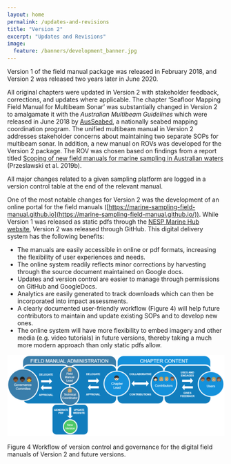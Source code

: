 ```yaml
---
layout: home
permalink: /updates-and-revisions
title: "Version 2"
excerpt: "Updates and Revisions"
image:
  feature: /banners/development_banner.jpg
---
```

Version 1 of the field manual package was released in February 2018, and Version 2 was released two years later in June 2020.

All original chapters were updated in Version 2 with stakeholder feedback, corrections, and updates where applicable. The chapter ‘Seafloor Mapping Field Manual for Multibeam Sonar’ was substantially changed in Version 2 to amalgamate it with the _Australian Multibeam Guidelines_ which were released in June 2018 by [AusSeabed](http://www.ausseabed.gov.au/home), a nationally seabed mapping coordination program. The unified multibeam manual in Version 2 addresses stakeholder concerns about maintaining two separate SOPs for multibeam sonar. In addition, a new manual on ROVs was developed for the Version 2 package. The ROV was chosen based on findings from a report titled [Scoping of new field manuals for marine sampling in Australian waters](https://www.nespmarine.edu.au/system/files/Przeslawski%20et%20al%20Scoping%20new%20field%20manuals_Miilestone%2029_RPv4%202018.pdf) (Przeslawski et al. 2019b).

All major changes related to a given sampling platform are logged in a version control table at the end of the relevant  manual. 

One of the most notable changes for Version 2 was the development of an online portal for the field manuals ([https://marine-sampling-field-manual.github.io](https://marine-sampling-field-manual.github.io/)). While Version 1 was released as static pdfs through the [NESP Marine Hub website](https://www.nespmarine.edu.au/field-manuals-marine-sampling-monitor-australian-waters), Version 2 was released through GitHub. This digital delivery system has the following benefits:



*   The manuals are easily accessible in online or pdf formats, increasing the flexibility of user experiences and needs.
*   The online system readily reflects minor corrections by harvesting through the source document maintained on Google docs.
*   Updates and version control are easier to manage through permissions on GitHub and GoogleDocs.
*   Analytics are easily generated to track downloads which can then be incorporated into impact assessments.
*   A clearly documented user-friendly workflow (Figure 4) will help future contributors to maintain and update existing SOPs and to develop new ones.
*   The online system will have more flexibility to embed imagery and other media (e.g. video tutorials) in future versions, thereby taking a much more modern approach than only static pdfs allow.

    
![alt_text](images/figures/image4.png "image_tooltip")



Figure 4 Workflow of version control and governance for the digital field manuals of Version 2 and future versions.
